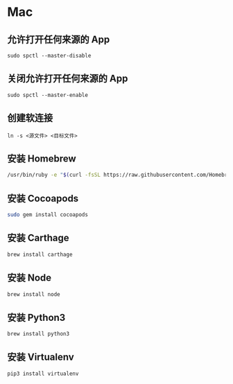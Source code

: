 # Mac

## 允许打开任何来源的 App

`sudo spctl --master-disable`

## 关闭允许打开任何来源的 App

`sudo spctl --master-enable`

## 创建软连接

```shell
ln -s <源文件> <目标文件>
```

## 安装 Homebrew

```sh
/usr/bin/ruby -e "$(curl -fsSL https://raw.githubusercontent.com/Homebrew/install/master/install)"
```

## 安装 Cocoapods

```sh
sudo gem install cocoapods
```

## 安装 Carthage

```sh
brew install carthage
```

## 安装 Node

```sh
brew install node
```

## 安装 Python3

```sh
brew install python3
```

## 安装 Virtualenv

```sh
pip3 install virtualenv
```


